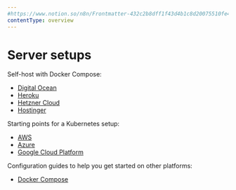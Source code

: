 ```yaml
---
#https://www.notion.so/n8n/Frontmatter-432c2b8dff1f43d4b1c8d20075510fe4
contentType: overview
---
```


# Server setups

Self-host with Docker Compose:

* [Digital Ocean](/hosting/installation/server-setups/digital-ocean.md)
* [Heroku](/hosting/installation/server-setups/heroku.md)
* [Hetzner Cloud](/hosting/installation/server-setups/hetzner.md)
* [Hostinger](/hosting/installation/server-setups/hostinger.md)

Starting points for a Kubernetes setup:

* [AWS](/hosting/installation/server-setups/aws.md)
* [Azure](/hosting/installation/server-setups/azure.md)
* [Google Cloud Platform](/hosting/installation/server-setups/google-cloud.md)

Configuration guides to help you get started on other platforms:

* [Docker Compose](/hosting/installation/server-setups/docker-compose.md)

